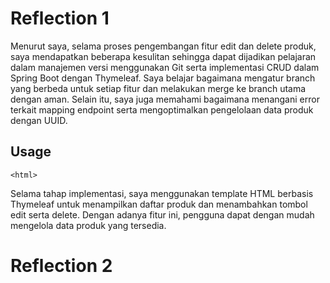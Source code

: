 # Reflection 1

Menurut saya, selama proses pengembangan fitur edit dan delete produk, saya mendapatkan beberapa kesulitan sehingga dapat dijadikan pelajaran dalam manajemen versi menggunakan Git serta implementasi CRUD dalam Spring Boot dengan Thymeleaf. Saya belajar bagaimana mengatur branch yang berbeda untuk setiap fitur dan melakukan merge ke branch utama dengan aman. Selain itu, saya juga memahami bagaimana menangani error terkait mapping endpoint serta mengoptimalkan pengelolaan data produk dengan UUID.

## Usage

```xhtml
<html>
```

Selama tahap implementasi, saya menggunakan template HTML berbasis Thymeleaf untuk menampilkan daftar produk dan menambahkan tombol edit serta delete. Dengan adanya fitur ini, pengguna dapat dengan mudah mengelola data produk yang tersedia.


# Reflection 2



